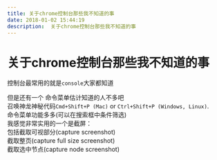 ```yaml
---
title: 关于chrome控制台那些我不知道的事
date: 2018-01-02 15:44:19  
description:  关于chrome控制台那些我不知道的事
---
```


# 关于chrome控制台那些我不知道的事

控制台最常用的就是`console`大家都知道

但是还有一个  命令菜单估计知道的人不多吧  
召唤神龙神秘代码`Cmd+Shift+P (Mac)` or `Ctrl+Shift+P (Windows, Linux)`.  
命令菜单功能多多(可以在搜索框中条件筛选)  
我感觉非常实用的一个是截屏：  
包括截取可视部分(capture screenshot)  
截取整页(capture full size screenshot)  
截取选中节点(capture node screenshot)  
